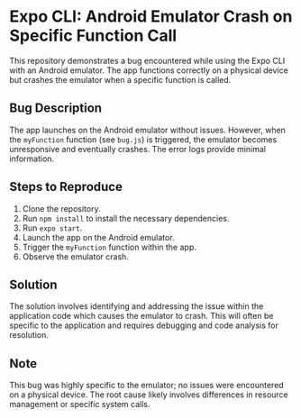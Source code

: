 # Expo CLI: Android Emulator Crash on Specific Function Call

This repository demonstrates a bug encountered while using the Expo CLI with an Android emulator. The app functions correctly on a physical device but crashes the emulator when a specific function is called.

## Bug Description

The app launches on the Android emulator without issues. However, when the `myFunction` function (see `bug.js`) is triggered, the emulator becomes unresponsive and eventually crashes.  The error logs provide minimal information.

## Steps to Reproduce

1. Clone the repository.
2. Run `npm install` to install the necessary dependencies.
3. Run `expo start`.  
4. Launch the app on the Android emulator.
5. Trigger the `myFunction` function within the app.  
6. Observe the emulator crash.

## Solution

The solution involves identifying and addressing the issue within the application code which causes the emulator to crash. This will often be specific to the application and requires debugging and code analysis for resolution.

## Note

This bug was highly specific to the emulator; no issues were encountered on a physical device.  The root cause likely involves differences in resource management or specific system calls.